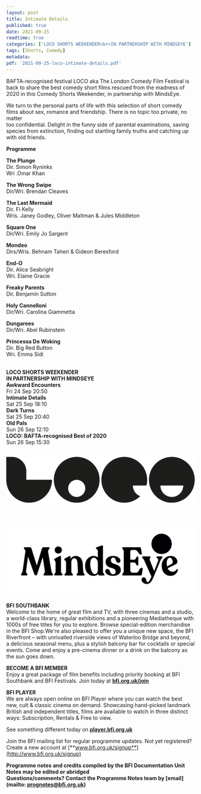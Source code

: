 ```yaml
---
layout: post
title: Intimate Details
published: true
date: 2021-09-25
readtime: true
categories: ['LOCO SHORTS WEEKENDER<br>IN PARTNERSHIP WITH MINDSEYE']
tags: [Shorts, Comedy]
metadata: 
pdf: '2021-09-25-loco-intimate-details.pdf'
---
```


BAFTA-recognised festival LOCO aka The London Comedy Film Festival is back to share the best comedy short films rescued from the madness of 2020 in this Comedy Shorts Weekender, in partnership with MindsEye.

We turn to the personal parts of life with this selection of short comedy films about sex, romance and friendship. There is no topic too private, no matter  
too confidential. Delight in the funny side of parental examinations, saving species from extinction, finding out startling family truths and catching up with old friends.

**Programme**

**The Plunge**  
Dir. Simon Ryninks  
Wri .Omar Khan

**The Wrong Swipe**  
Dir/Wri. Brendan Cleaves

**The Last Mermaid**  
Dir. Fi Kelly  
Wris. Janey Godley, Oliver Maltman & Jules Middleton

**Square One**  
Dir/Wri. Emily Jo Sargent

**Mondeo**  
Dirs/Wris. Behnam Taheri & Gideon Beresford

**End-O**  
Dir. Alice Seabright  
Wri. Elaine Gracie

**Freaky Parents**  
Dir. Benjamin Sutton

**Holy Cannelloni**  
Dir/Wri. Carolina Giammetta

**Dungarees**  
Dir/Wri. Abel Rubinstein

**Princessa De Woking**  
Dir. Big Red Button  
Wri. Emma Sidi
<br><br>


**LOCO SHORTS WEEKENDER  
IN PARTNERSHIP WITH MINDSEYE**<br>
**Awkward Encounters**<br>
Fri 24 Sep 20:50<br>
**Intimate Details**<br>
Sat 25 Sep 18:10<br>
**Dark Turns**<br>
Sat 25 Sep 20:40<br>
**Old Pals**<br>
Sun 26 Sep 12:10<br>
**LOCO: BAFTA-recognised Best of 2020**<br>
Sun 26 Sep 15:30<br>
<br>

<img style="float:left" src="/img/loco.png"><br>
<br><br><br><br><br><br><br><br><br><br>
<img style="float:left" src="/img/mindseye-black.png">
<br><br><br><br><br><br><br><br><br><br><br>

**BFI SOUTHBANK**  
Welcome to the home of great film and TV, with three cinemas and a studio, a world-class library, regular exhibitions and a pioneering Mediatheque with 1000s of free titles for you to explore. Browse special-edition merchandise in the BFI Shop.We&#39;re also pleased to offer you a unique new space, the BFI Riverfront – with unrivalled riverside views of Waterloo Bridge and beyond, a delicious seasonal menu, plus a stylish balcony bar for cocktails or special events. Come and enjoy a pre-cinema dinner or a drink on the balcony as the sun goes down.  

**BECOME A BFI MEMBER**  
Enjoy a great package of film benefits including priority booking at BFI Southbank and BFI Festivals. Join today at [**bfi.org.uk/join**](http://www.bfi.org.uk/join)  

**BFI PLAYER**  
 We are always open online on BFI Player where you can watch the best new, cult &amp; classic cinema on demand. Showcasing hand-picked landmark British and independent titles, films are available to watch in three distinct ways: Subscription, Rentals &amp; Free to view.  

See something different today on [**player.bfi.org.uk**](https://player.bfi.org.uk)  

Join the BFI mailing list for regular programme updates. Not yet registered? Create a new account at [**www.bfi.org.uk/signup**](http://www.bfi.org.uk/signup)

**Programme notes and credits compiled by the BFI Documentation Unit  
Notes may be edited or abridged  
Questions/comments? Contact the Programme Notes team by [email](mailto: prognotes@bfi.org.uk)**


<!--stackedit_data:
eyJoaXN0b3J5IjpbNTk1MzEyOTE0XX0=
-->

